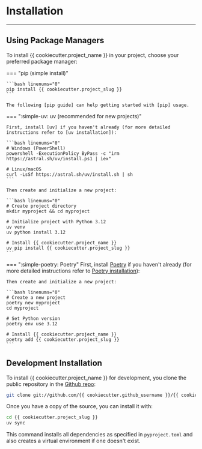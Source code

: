 # Installation

----

## Using Package Managers

To install {{ cookiecutter.project_name }} in your project, choose your preferred package manager:

=== "pip (simple install)"

    ```bash linenums="0"
    pip install {{ cookiecutter.project_slug }}
    ```

    The following [pip guide] can help getting started with [pip] usage.

=== ":simple-uv: uv (recommended for new projects)"

    First, install [uv] if you haven't already (for more detailed instructions refer to [uv installation]):

    ```bash linenums="0"
    # Windows (PowerShell)
    powershell -ExecutionPolicy ByPass -c "irm https://astral.sh/uv/install.ps1 | iex"

    # Linux/macOS
    curl -LsSf https://astral.sh/uv/install.sh | sh
    ```

    Then create and initialize a new project:

    ```bash linenums="0"
    # Create project directory
    mkdir myproject && cd myproject

    # Initialize project with Python 3.12
    uv venv
    uv python install 3.12

    # Install {{ cookiecutter.project_name }}
    uv pip install {{ cookiecutter.project_slug }}
    ```

=== ":simple-poetry: Poetry"
    First, install [Poetry] if you haven't already (for more detailed instructions refer to [Poetry installation]):


    Then create and initialize a new project:

    ```bash linenums="0"
    # Create a new project
    poetry new myproject
    cd myproject

    # Set Python version
    poetry env use 3.12

    # Install {{ cookiecutter.project_name }}
    poetry add {{ cookiecutter.project_slug }}
    ```

## Development Installation

To install {{ cookiecutter.project_name }} for development, you clone the public repository in the [Github repo]:

```bash linenums="0"
git clone git://github.com/{{ cookiecutter.github_username }}/{{ cookiecutter.project_slug }}
```

Once you have a copy of the source, you can install it with:

```bash linenums="0"
cd {{ cookiecutter.project_slug }}
uv sync
```

This command installs all dependencies as specified in `pyproject.toml` and also creates a virtual environment if one doesn't exist.

[Github repo]: <https://github.com/{{ cookiecutter.github_username }}/{{ cookiecutter.project_slug }}>
[pip]: <https://pip.pypa.io/en/stable/>
[pip guide]: <https://pip.pypa.io/en/stable/getting-started/>
[Poetry]: <https://python-poetry.org/>
[Poetry installation]: <https://python-poetry.org/docs/#installation>
[uv]: <https://docs.astral.sh/uv/>
[uv installation]: <https://docs.astral.sh/uv/getting-started/installation/#installation-methods>
